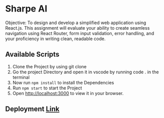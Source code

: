 # Sharpe AI 


Objective:
To design and develop a simplified web application using React.js. This assignment will evaluate your ability to create seamless navigation using React Router, form input validation, error handling, and your proficiency in writing clean, readable code.

## Available Scripts

1) Clone the Project by using git clone 
2) Go the project Directory and open it in vscode by running code . in the terminal
3) Now run `npm install` to install the Dependencies
4) Run  `npm start` to start the Project
5) Open [http://localhost:3000](http://localhost:3000) to view it in your browser.

## Deployment <a href = "https://sharpeai.vercel.app/">Link</a>

